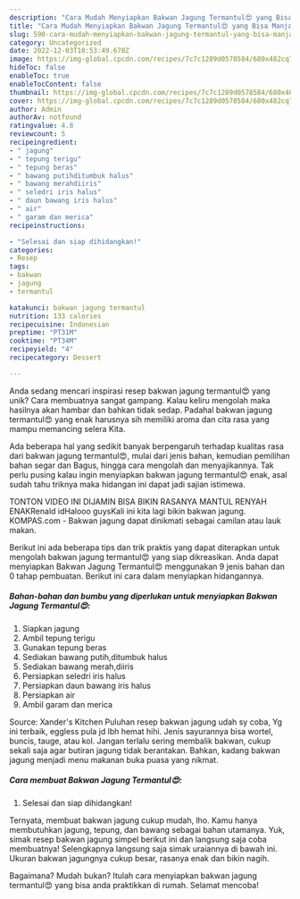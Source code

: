 ```yaml
---
description: "Cara Mudah Menyiapkan Bakwan Jagung Termantul😍 yang Bisa Manjain Lidah"
title: "Cara Mudah Menyiapkan Bakwan Jagung Termantul😍 yang Bisa Manjain Lidah"
slug: 590-cara-mudah-menyiapkan-bakwan-jagung-termantul-yang-bisa-manjain-lidah
category: Uncategorized
date: 2022-12-03T10:53:49.670Z
image: https://img-global.cpcdn.com/recipes/7c7c1289d0578584/680x482cq70/bakwan-jagung-termantul-foto-resep-utama.jpg
hideToc: false
enableToc: true
enableTocContent: false
thumbnail: https://img-global.cpcdn.com/recipes/7c7c1289d0578584/680x482cq70/bakwan-jagung-termantul-foto-resep-utama.jpg
cover: https://img-global.cpcdn.com/recipes/7c7c1289d0578584/680x482cq70/bakwan-jagung-termantul-foto-resep-utama.jpg
author: Admin
authorAv: notfound
ratingvalue: 4.8
reviewcount: 5
recipeingredient:
- " jagung"
- " tepung terigu"
- " tepung beras"
- " bawang putihditumbuk halus"
- " bawang merahdiiris"
- " seledri iris halus"
- " daun bawang iris halus"
- " air"
- " garam dan merica"
recipeinstructions:

- "Selesai dan siap dihidangkan!"
categories:
- Resep
tags:
- bakwan
- jagung
- termantul

katakunci: bakwan jagung termantul 
nutrition: 133 calories
recipecuisine: Indonesian
preptime: "PT31M"
cooktime: "PT34M"
recipeyield: "4"
recipecategory: Dessert

---
```





Anda sedang mencari inspirasi resep bakwan jagung termantul😍 yang unik? Cara membuatnya sangat gampang. Kalau keliru mengolah maka hasilnya akan hambar dan bahkan tidak sedap. Padahal bakwan jagung termantul😍 yang enak harusnya sih memiliki aroma dan cita rasa yang mampu memancing selera Kita.





Ada beberapa hal yang sedikit banyak berpengaruh terhadap kualitas rasa dari bakwan jagung termantul😍, mulai dari jenis bahan, kemudian pemilihan bahan segar dan Bagus, hingga cara mengolah dan menyajikannya. Tak perlu pusing kalau ingin menyiapkan bakwan jagung termantul😍 enak,      asal sudah tahu triknya maka hidangan ini dapat jadi sajian istimewa.














TONTON VIDEO INI DIJAMIN BISA BIKIN RASANYA MANTUL RENYAH ENAKRenald idHalooo guysKali ini kita lagi bikin bakwan jagung. KOMPAS.com - Bakwan jagung dapat dinikmati sebagai camilan atau lauk makan.






Berikut ini ada beberapa tips dan trik praktis yang dapat diterapkan untuk mengolah bakwan jagung termantul😍 yang siap dikreasikan. Anda dapat menyiapkan Bakwan Jagung Termantul😍 menggunakan 9 jenis bahan dan 0 tahap pembuatan. Berikut ini cara dalam menyiapkan hidangannya.

<!--inarticleads1-->

##### Bahan-bahan dan bumbu yang diperlukan untuk menyiapkan Bakwan Jagung Termantul😍:

1. Siapkan  jagung
1. Ambil  tepung terigu
1. Gunakan  tepung beras
1. Sediakan  bawang putih,ditumbuk halus
1. Sediakan  bawang merah,diiris
1. Persiapkan  seledri iris halus
1. Persiapkan  daun bawang iris halus
1. Persiapkan  air
1. Ambil  garam dan merica


Source: Xander&#39;s Kitchen Puluhan resep bakwan jagung udah sy coba, Yg ini terbaik, eggless pula jd lbh hemat hihi. Jenis sayurannya bisa wortel, buncis, tauge, atau kol. Jangan terlalu sering membalik bakwan, cukup sekali saja agar butiran jagung tidak berantakan. Bahkan, kadang bakwan jagung menjadi menu makanan buka puasa yang nikmat. 

<!--inarticleads2-->

##### Cara membuat Bakwan Jagung Termantul😍:


1. Selesai dan siap dihidangkan!

Ternyata, membuat bakwan jagung cukup mudah, lho. Kamu hanya membutuhkan jagung, tepung, dan bawang sebagai bahan utamanya. Yuk, simak resep bakwan jagung simpel berikut ini dan langsung saja coba membuatnya! Selengkapnya langsung saja simak uraiannya di bawah ini. Ukuran bakwan jagungnya cukup besar, rasanya enak dan bikin nagih. 

Bagaimana? Mudah bukan? Itulah cara menyiapkan bakwan jagung termantul😍 yang bisa anda praktikkan di rumah. Selamat mencoba!
